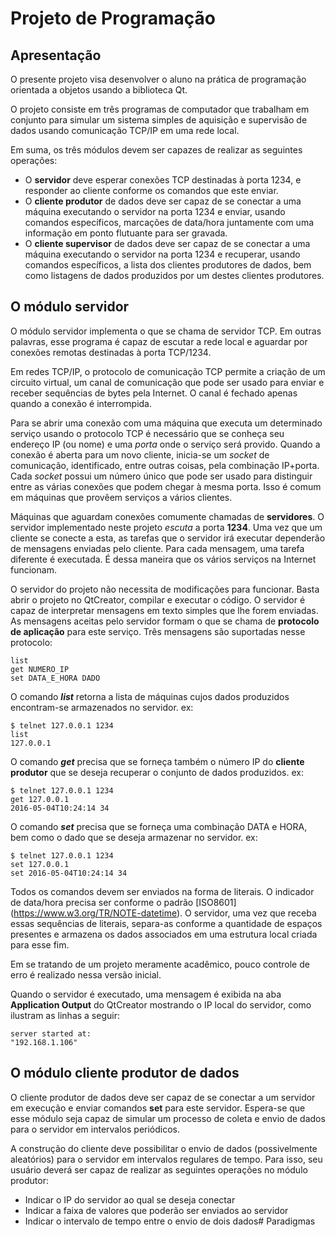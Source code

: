 # Projeto de Programação 

## Apresentação 

O presente projeto visa desenvolver o aluno na prática de programação
orientada a objetos usando a biblioteca Qt.

O projeto consiste em três programas de computador que trabalham em
conjunto para simular um sistema simples de aquisição e supervisão de
dados usando comunicação TCP/IP em uma rede local.

Em suma, os três módulos devem ser capazes de realizar as seguintes
operações:

- O **servidor** deve esperar conexões TCP destinadas à porta 1234, e
  responder ao cliente conforme os comandos que este enviar.
- O **cliente produtor** de dados deve ser capaz de se conectar a uma
  máquina executando o servidor na porta 1234 e enviar, usando
  comandos específicos, marcações de data/hora juntamente com uma
  informação em ponto flutuante para ser gravada.
- O **cliente supervisor** de dados deve ser capaz de se conectar a uma
  máquina executando o servidor na porta 1234 e recuperar, usando
  comandos específicos, a lista dos clientes produtores de dados, bem
  como listagens de dados produzidos por um destes clientes
  produtores.

## O módulo servidor

O módulo servidor implementa o que se chama de servidor TCP. Em outras
palavras, esse programa é capaz de escutar a rede local e aguardar por
conexões remotas destinadas à porta TCP/1234.

Em redes TCP/IP, o protocolo de comunicação TCP permite a criação de
um circuito virtual, um canal de comunicação que pode ser usado para
enviar e receber sequências de bytes pela Internet. O canal é fechado
apenas quando a conexão é interrompida.

Para se abrir uma conexão com uma máquina que executa um determinado
serviço usando o protocolo TCP é necessário que se conheça seu
endereço IP (ou nome) e uma _porta_ onde o serviço será
provido. Quando a conexão é aberta para um novo cliente, inicia-se um
_socket_ de comunicação, identificado, entre outras coisas, pela
combinação IP+porta. Cada _socket_ possui um número único que
pode ser usado para distinguir entre as várias conexões que podem
chegar à mesma porta. Isso é comum em máquinas que provêem serviços a
vários clientes.

Máquinas que aguardam conexões comumente chamadas de **servidores**. O
servidor implementado neste projeto _escuta_  a porta **1234**. Uma
vez que um cliente se conecte a esta, as tarefas que o servidor irá
executar dependerão de mensagens enviadas pelo cliente. Para cada
mensagem, uma tarefa diferente é executada. É dessa maneira que os
vários serviços na Internet funcionam.

O servidor do projeto não necessita de modificações para
funcionar. Basta abrir o projeto no QtCreator, compilar e executar o
código. O servidor é capaz de interpretar mensagens em texto simples
que lhe forem enviadas. As mensagens aceitas pelo servidor formam o
que se chama de **protocolo de aplicação** para este serviço. Três
mensagens são suportadas nesse protocolo:

```
list
get NUMERO_IP
set DATA_E_HORA DADO
```

O comando **_list_** retorna a lista de máquinas cujos dados
produzidos encontram-se armazenados no servidor. ex:
```
$ telnet 127.0.0.1 1234
list
127.0.0.1
```

O comando **_get_** precisa que se forneça também o número IP do
**cliente produtor** que se deseja recuperar o conjunto de dados
produzidos. ex:

```
$ telnet 127.0.0.1 1234
get 127.0.0.1
2016-05-04T10:24:14 34
```

O comando **_set_** precisa que se forneça uma combinação DATA e HORA,
bem como o dado que se deseja armazenar no servidor. ex:

```
$ telnet 127.0.0.1 1234
set 127.0.0.1
set 2016-05-04T10:24:14 34
```

Todos os comandos devem ser enviados na forma de literais. O indicador
de data/hora precisa ser conforme o padrão [ISO8601]
(https://www.w3.org/TR/NOTE-datetime). O servidor, uma vez que receba
essas sequências de literais, separa-as conforme a quantidade de
espaços presentes e armazena os dados associados em uma estrutura
local criada para esse fim.

Em se tratando de um projeto meramente acadêmico, pouco controle de
erro é realizado nessa versão inicial.

Quando o servidor é executado, uma mensagem é exibida na aba
**Application Output** do QtCreator mostrando o IP local do servidor,
como ilustram as linhas a seguir:

```
server started at:
"192.168.1.106"
```

## O módulo cliente produtor de dados

O cliente produtor de dados deve ser capaz de se conectar a um
servidor em execução e enviar comandos **set** para este
servidor. Espera-se que esse módulo seja capaz de simular um processo
de coleta e envio de dados para o servidor em intervalos periódicos.

A construção do cliente deve possibilitar o envio de dados
(possivelmente aleatórios) para o servidor em intervalos regulares de
tempo. Para isso, seu usuário deverá ser capaz de realizar as
seguintes operações no módulo produtor:

- Indicar o IP do servidor ao qual se deseja conectar
- Indicar a faixa de valores que poderão ser enviados ao servidor
- Indicar o intervalo de tempo entre o envio de dois dados# Paradigmas
